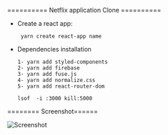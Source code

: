 ========== Netflix application Clone ==========

- Create a react app:

       yarn create react-app name

- Dependencies installation

      1- yarn add styled-components
      2- yarn add firebase 
      3- yarn add fuse.js
      4- yarn add normalize.css
      5- yarn add react-router-dom

      lsof  -i :3000 kill:5000

======== Screenshot======

![Screenshot](Architecture/screen.png)
